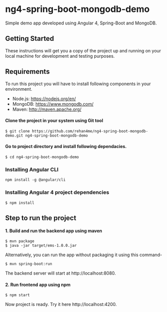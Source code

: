 # ng4-spring-boot-mongodb-demo

Simple demo app developed using Angular 4, Spring-Boot and MongoDB.

## Getting Started
These instructions will get you a copy of the project up and running on your local machine for development and testing purposes.

## Requirements
To run this project you will have to install following components in your environment.

- Node.js: https://nodejs.org/en/
- MongoDB: https://www.mongodb.com/
- Maven: http://maven.apache.org/

#### Clone the project in your system using Git tool

```
$ git clone https://github.com/rehan4me/ng4-spring-boot-mongodb-demo.git ng4-spring-boot-mongodb-demo
```

#### Go to project directory and install following dependacies.

```
$ cd ng4-spring-boot-mongodb-demo
```

### Installing Angular CLI

```
npm install -g @angular/cli
```

### Installing Angular 4 project dependencies

```
$ npm install
```


## Step to run the project
#### 1. Build and run the backend app using maven

```
$ mvn package 
$ java -jar target/ems-1.0.0.jar
```
Alternatively, you can run the app without packaging it using this command-
```
$ mvn spring-boot:run
```
The backend server will start at http://localhost:8080.

#### 2. Run frontend app using npm 

```
$ npm start
```

Now project is ready. Try it here http://localhost:4200.
